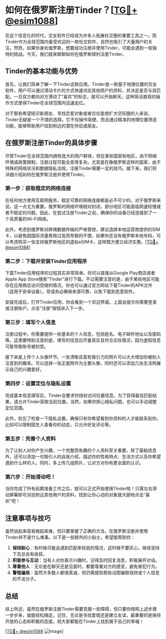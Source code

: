 # 如何在俄罗斯注册Tinder？[[TG💪+ @esim1088](https://t.me/s/esim1088)]

在这个信息化的时代，交友软件已经成为许多人拓展社交圈的重要工具之一。而Tinder作为全球范围内备受欢迎的一款社交软件，自然也吸引了大量用户的关注。然而，如果你身处俄罗斯，想要成功注册并使用Tinder，可能会遇到一些独特的挑战。今天，我们就来聊聊如何在俄罗斯顺利注册Tinder。

## Tinder的基本功能与优势

首先，让我们简单了解一下Tinder这款应用。Tinder是一款基于地理位置的交友软件，用户可以通过滑动卡片的方式快速浏览其他用户的资料，并决定是否与其匹配。一旦双方都向对方滑动了“喜欢”的标志，就可以开始聊天。这种简洁直观的操作方式使得Tinder在全球范围内迅速走红。

对于那些希望结识新朋友、寻找恋爱对象或者仅仅是想扩大交际圈的人来说，Tinder无疑是一个不错的选择。它不仅操作简便，而且通过精准的地理位置筛选功能，能够帮助用户找到附近的潜在伴侣或朋友。

## 在俄罗斯注册Tinder的具体步骤

尽管Tinder在全球范围内拥有庞大的用户群体，但在某些国家和地区，由于网络环境或政策限制，注册过程可能会变得复杂。尤其是在像俄罗斯这样的国家，由于特殊的网络状况和数据隐私法规，注册Tinder需要一定的技巧。接下来，我们将详细介绍如何在俄罗斯注册并使用Tinder。

### 第一步：获取稳定的网络连接

在任何地方使用互联网服务，稳定可靠的网络连接都是必不可少的。对于俄罗斯来说，这一点尤为重要。俄罗斯的网络环境相对封闭，部分地区可能面临网速较慢或者不稳定的问题。因此，在尝试注册Tinder之前，确保你的设备已经连接到了一个高质量的Wi-Fi网络。

此外，考虑到俄罗斯对跨境数据传输的严格管控，建议选择本地运营商提供的SIM卡，以避免因国际流量费用过高而导致的不便。如果你还没有俄罗斯本地号码，可以考虑购买一张支持俄罗斯地区的虚拟eSIM卡，这样既方便又经济实惠。[[TG💪+ @esim1088](https://t.me/s/esim1088)]

### 第二步：下载并安装Tinder应用程序

下载Tinder应用程序的过程其实非常简单。你可以直接从Google Play商店或者Apple App Store搜索“Tinder”进行下载。不过需要注意的是，由于某些地区可能存在应用商店访问受限的情况，你也可以通过官方网站下载Tinder的APK文件（适用于安卓设备）。但请务必确保来源可靠，以免下载到恶意软件。

安装完成后，打开Tinder应用，你会看到一个欢迎界面，上面会提示你需要登录或注册账户。点击“注册”按钮进入下一步。

### 第三步：填写个人信息

注册过程中，你需要提供一些基本的个人信息，包括姓名、电子邮件地址以及密码等。这里要特别注意的是，填写的信息应尽量真实且符合实际情况，因为虚假信息可能导致账号被封禁。

接下来是上传个人头像环节。一张清晰且富有吸引力的照片可以大大增加你被别人注意到的概率。可以选择一张正面照作为主要头像，同时还可以添加几张生活照展示自己的兴趣爱好。

### 第四步：设置定位与隐私设置

完成基本信息填写后，Tinder会要求你授权访问位置信息。为了获得最佳匹配结果，请允许Tinder获取当前位置。当然，如果你担心隐私问题，也可以手动调整定位范围。

此外，别忘了检查一下隐私设置，确保只有你希望看到你资料的人才能联系到你。比如可以限制陌生人查看你的动态，只允许好友评论等。

### 第五步：完善个人资料

为了让别人对你产生兴趣，一个完整而有趣的个人资料至关重要。除了基础信息外，还可以添加一句吸引人的自我介绍，描述你的性格特点、生活方式以及你希望遇到什么样的人。同时，多上传几组照片，让对方对你有更全面的认识。

### 第六步：开始滑动吧！

当你完成了所有前期准备工作之后，就可以正式开始使用Tinder啦！只需左右滑动屏幕即可浏览附近其他用户的资料，找到让你心动的对象就大胆地点击“喜欢”吧！

## 注意事项与技巧

虽然说起来容易做起来难，但只要掌握了正确的方法，在俄罗斯注册并使用Tinder并不是什么难事。以下是一些额外的小贴士，希望能帮到你：

1. **保持耐心**：有时候可能会遇到匹配率较低的情况，这时候不要灰心，继续坚持下去总会有收获。
2. **积极参与互动**：当有人对你表示兴趣时，记得及时回复消息，积极展开对话。
3. **尊重他人**：无论是在聊天还是见面时，都要尊重对方的感受，避免冒犯行为。
4. **警惕骗局**：虽然大多数人都很真诚，但仍需提防那些试图骗取钱财或个人信息的不法分子。

## 总结

综上所述，虽然在俄罗斯注册Tinder需要克服一些障碍，但只要你按照上述步骤一步步来，就能轻松搞定。记住，无论是寻找爱情还是建立友谊，最重要的是保持开放的心态和积极的态度。祝大家都能在Tinder上找到属于自己的幸福！

[[TG💪+ @esim1088](https://t.me/s/esim1088) ![Image](https://i.postimg.cc/4NQfJmqS/Snipaste-2025-05-13-00-14-12.png)]
